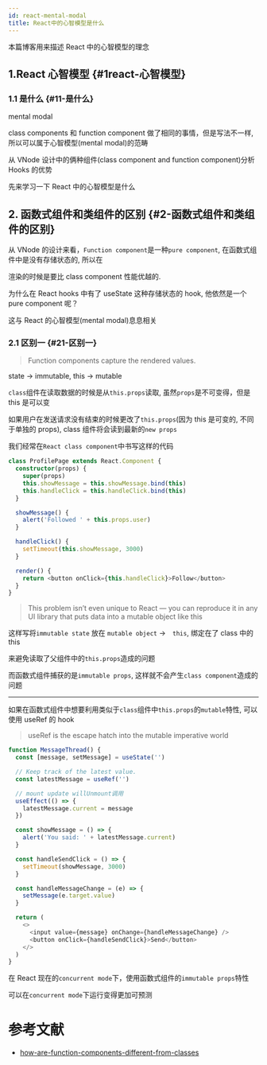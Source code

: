 ```yaml
---
id: react-mental-modal
title: React中的心智模型是什么
---
```


本篇博客用来描述 React 中的心智模型的理念

## 1.React 心智模型 {#1react-心智模型}

### 1.1 是什么 {#11-是什么}

mental modal

class components 和 function component 做了相同的事情，但是写法不一样, 所以可以属于心智模型(mental modal)的范畴

从 VNode 设计中的俩种组件(class component and function component)分析 Hooks 的优势

先来学习一下 React 中的心智模型是什么

## 2. 函数式组件和类组件的区别 {#2-函数式组件和类组件的区别}

从 VNode 的设计来看，`Function component`是一种`pure component`, 在函数式组件中是没有存储状态的, 所以在

渲染的时候是要比 class component 性能优越的.

为什么在 React hooks 中有了 useState 这种存储状态的 hook, 他依然是一个 pure component 呢？

这与 React 的心智模型(mental modal)息息相关

### 2.1 区别一 {#21-区别一}

> Function components capture the rendered values.

state -> immutable, this -> mutable

`class`组件在读取数据的时候是从`this.props`读取, 虽然`props`是不可变得，但是 this 是可以变

如果用户在发送请求没有结束的时候更改了`this.props`(因为 this 是可变的, 不同于单独的 props), class 组件将会读到最新的`new props`

我们经常在`React class component`中书写这样的代码

```typescript jsx
class ProfilePage extends React.Component {
  constructor(props) {
    super(props)
    this.showMessage = this.showMessage.bind(this)
    this.handleClick = this.handleClick.bind(this)
  }

  showMessage() {
    alert('Followed ' + this.props.user)
  }

  handleClick() {
    setTimeout(this.showMessage, 3000)
  }

  render() {
    return <button onClick={this.handleClick}>Follow</button>
  }
}
```

> This problem isn’t even unique to React — you can reproduce it in any UI library that puts data into a mutable object like this

这样写将`immutable state` 放在 `mutable object` ->　`this`, 绑定在了 class 中的 this

来避免读取了父组件中的`this.props`造成的问题

而函数式组件捕获的是`immutable props`, 这样就不会产生`class component`造成的问题

---

如果在函数式组件中想要利用类似于`class`组件中`this.props`的`mutable`特性, 可以使用 useRef 的 hook

> useRef is the escape hatch into the mutable imperative world

```typescript jsx
function MessageThread() {
  const [message, setMessage] = useState('')

  // Keep track of the latest value.
  const latestMessage = useRef('')

  // mount update willUnmount调用
  useEffect(() => {
    latestMessage.current = message
  })

  const showMessage = () => {
    alert('You said: ' + latestMessage.current)
  }

  const handleSendClick = () => {
    setTimeout(showMessage, 3000)
  }

  const handleMessageChange = (e) => {
    setMessage(e.target.value)
  }

  return (
    <>
      <input value={message} onChange={handleMessageChange} />
      <button onClick={handleSendClick}>Send</button>
    </>
  )
}
```

在 React 现在的`concurrent mode`下，使用函数式组件的`immutable props`特性

可以在`concurrent mode`下运行变得更加可预测

# 参考文献

- [how-are-function-components-different-from-classes](https://overreacted.io/how-are-function-components-different-from-classes/)
